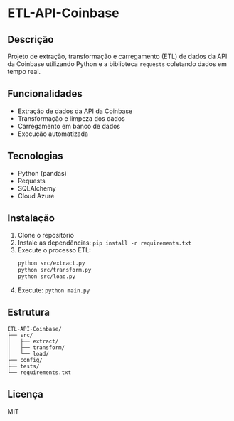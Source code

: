 # ETL-API-Coinbase

## Descrição

Projeto de extração, transformação e carregamento (ETL) de dados da API da Coinbase utilizando Python e a biblioteca `requests` coletando dados em tempo real.

## Funcionalidades

- Extração de dados da API da Coinbase
- Transformação e limpeza dos dados
- Carregamento em banco de dados
- Execução automatizada

## Tecnologias

- Python (pandas)
- Requests
- SQLAlchemy
- Cloud Azure

## Instalação

1. Clone o repositório
2. Instale as dependências: `pip install -r requirements.txt`
3. Execute o processo ETL:
   ```bash
   python src/extract.py
   python src/transform.py
   python src/load.py
   ```
4. Execute: `python main.py`

## Estrutura

```
ETL-API-Coinbase/
├── src/
│   ├── extract/
│   ├── transform/
│   └── load/
├── config/
├── tests/
└── requirements.txt
```

## Licença

MIT
